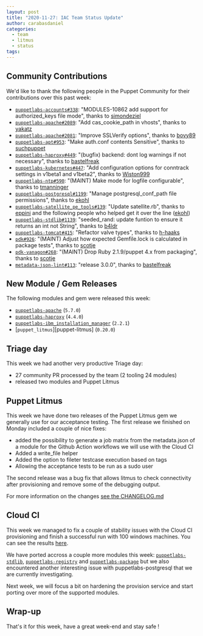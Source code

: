 ```yaml
---
layout: post
title: "2020-11-27: IAC Team Status Update"
author: carabasdaniel
categories:
  - team
  - litmus
  - status
tags:
---
```


## Community Contributions

We'd like to thank the following people in the Puppet Community for their contributions over this past week:

- [`puppetlabs-accounts#338`][puppetlabs-accounts-pr-338]: "MODULES-10862 add support for authorized_keys file mode", thanks to [simondeziel][simondeziel]
- [`puppetlabs-apache#2089`][puppetlabs-apache-pr-2089]: "Add cas_cookie_path in vhosts", thanks to [yakatz][yakatz]
- [`puppetlabs-apache#2081`][puppetlabs-apache-pr-2081]: "Improve SSLVerify options", thanks to [bovy89][bovy89]
- [`puppetlabs-apt#953`][puppetlabs-apt-pr-953]: "Make auth.conf contents Sensitive", thanks to [suchpuppet][suchpuppet]
- [`puppetlabs-haproxy#449`][puppetlabs-haproxy-pr-449]: "(bugfix) backend: dont log warnings if not necessary", thanks to [bastelfreak][bastelfreak]
- [`puppetlabs-kubernetes#447`][puppetlabs-kubernetes-pr-447]: "Add configuration options for conntrack settings in v1beta1 and v1beta2", thanks to [Wiston999][Wiston999]
- [`puppetlabs-ntp#590`][puppetlabs-ntp-pr-590]: "(MAINT) Make mode for logfile configurable", thanks to [tmanninger][tmanninger]
- [`puppetlabs-postgresql#1199`][puppetlabs-postgresql-pr-1199]: "Manage postgresql_conf_path file permissions", thanks to [ekohl][ekohl]
- [`puppetlabs-satellite_pe_tools#139`][puppetlabs-satellite_pe_tools-pr-139]: "Update satellite.rb", thanks to [eppini][eppini] and the following people who helped get it over the line ([ekohl][ekohl])
- [`puppetlabs-stdlib#1139`][puppetlabs-stdlib-pr-1139]: "seeded_rand: update funtion to ensure it returns an int not String", thanks to [b4ldr][b4ldr]
- [`puppetlabs-tomcat#415`][puppetlabs-tomcat-pr-415]: "Refactor valve types", thanks to [h-haaks][h-haaks]
- [`pdk#926`][pdk-pr-926]: "(MAINT) Adjust how expected Gemfile.lock is calculated in package tests", thanks to [scotje][scotje]
- [`pdk-vanagon#268`][pdk-vanagon-pr-268]: "(MAINT) Drop Ruby 2.1.9/puppet 4.x from packaging", thanks to [scotje][scotje]
- [`metadata-json-lint#113`][metadata-json-lint-pr-113]: "release 3.0.0", thanks to [bastelfreak][bastelfreak]

## New Module / Gem Releases

The following modules and gem were released this week:

- [`puppetlabs-apache`][puppetlabs-apache] (`5.7.0`)
- [`puppetlabs-haproxy`][puppetlabs-haproxy] (`4.4.0`)
- [`puppetlabs-ibm_installation_manager`][puppetlabs-ibm_installation_manager] (`2.2.1`)
- [`puppet_litmus`][puppet-litmus] (`0.20.0`)

## Triage day

This week we had another very productive Triage day:
- 27 community PR processed by the team (2 tooling 24 modules) 
- released two modules and Puppet Litmus

## Puppet Litmus

This week we have done two releases of the Puppet Litmus gem we generally use for our acceptance testing. The first release we finished on Monday included a couple of nice fixes:
- added the possibility to generate a job matrix from the metadata.json of a module for the Github Action workflows we will use with the Cloud CI
- Added a write_file helper 
- Added the option to fileter testcase execution based on tags
- Allowing the acceptance tests to be run as a sudo user

The second release was a bug fix that allows litmus to check connectivity after provisioning and remove some of the debugging output. 
 
For more information on the changes [see the CHANGELOG.md](https://github.com/puppetlabs/puppet_litmus/blob/main/CHANGELOG.md)

## Cloud CI

This week we managed to fix a couple of stability issues with the Cloud CI provisioning and finish a successful run with 100 windows machines. You can see the results [here](https://github.com/puppetlabs/puppetlabs-testing/actions/runs/383528880).

We have ported accross a couple more modules this week: [`puppetlabs-stdlib`][puppetlabs-stdlib], [`puppetlabs-registry`][puppetlabs-registry] and [`puppetlabs-package`][puppetlabs-package] but we also encountered another interesting issue with puppetlabs-postgresql that we are currently investigating. 

Next week, we will focus a bit on hardening the provision service and start porting over more of the supported modules. 

## Wrap-up

That's it for this week, have a great week-end and stay safe !

  [puppet_litmus]: https://rubygems.org/gems/puppet_litmus
  [puppetlabs-stdlib]: https://github.com/puppetlabs/puppetlabs-stdlib
  [puppetlabs-registry]: https://github.com/puppetlabs/puppetlabs-registry
  [puppetlabs-package]: https://github.com/puppetlabs/puppetlabs-package
  [puppetlabs-apache]: https://github.com/puppetlabs/puppetlabs-apache
  [puppetlabs-haproxy]: https://github.com/puppetlabs/puppetlabs-haproxy
  [puppetlabs-ibm_installation_manager]: https://github.com/puppetlabs/puppetlabs-ibm_installation_manager
  [puppetlabs-accounts-pr-338]: https://github.com/puppetlabs/puppetlabs-accounts/pull/338
  [simondeziel]: https://github.com/simondeziel
  [puppetlabs-apache-pr-2089]: https://github.com/puppetlabs/puppetlabs-apache/pull/2089
  [yakatz]: https://github.com/yakatz
  [puppetlabs-apache-pr-2081]: https://github.com/puppetlabs/puppetlabs-apache/pull/2081
  [bovy89]: https://github.com/bovy89
  [puppetlabs-apt-pr-953]: https://github.com/puppetlabs/puppetlabs-apt/pull/953
  [suchpuppet]: https://github.com/suchpuppet
  [puppetlabs-haproxy-pr-449]: https://github.com/puppetlabs/puppetlabs-haproxy/pull/449
  [bastelfreak]: https://github.com/bastelfreak
  [puppetlabs-kubernetes-pr-447]: https://github.com/puppetlabs/puppetlabs-kubernetes/pull/447
  [Wiston999]: https://github.com/Wiston999
  [puppetlabs-ntp-pr-590]: https://github.com/puppetlabs/puppetlabs-ntp/pull/590
  [tmanninger]: https://github.com/tmanninger
  [puppetlabs-postgresql-pr-1199]: https://github.com/puppetlabs/puppetlabs-postgresql/pull/1199
  [ekohl]: https://github.com/ekohl
  [puppetlabs-satellite_pe_tools-pr-139]: https://github.com/puppetlabs/puppetlabs-satellite_pe_tools/pull/139
  [eppini]: https://github.com/eppini
  [puppetlabs-stdlib-pr-1139]: https://github.com/puppetlabs/puppetlabs-stdlib/pull/1139
  [b4ldr]: https://github.com/b4ldr
  [puppetlabs-tomcat-pr-415]: https://github.com/puppetlabs/puppetlabs-tomcat/pull/415
  [h-haaks]: https://github.com/h-haaks
  [pdk-pr-926]: https://github.com/puppetlabs/pdk/pull/926
  [scotje]: https://github.com/scotje
  [pdk-vanagon-pr-268]: https://github.com/puppetlabs/pdk-vanagon/pull/268
  [metadata-json-lint-pr-113]: https://github.com/voxpupuli/metadata-json-lint/pull/113

  [Adrian]:             https://github.com/adrianiurca
  [Ben]:                https://github.com/binford2k
  [Ciaran]:             https://github.com/sanfrancrisko
  [Daiana]:             https://github.com/daianamezdrea
  [Danny]:              https://github.com/carabasdaniel
  [DavidSchmitt]:       https://github.com/DavidS
  [DavidSwan]:          https://github.com/david22swan
  [Disha]:              https://github.com/Disha-maker
  [Lore]:               https://github.com/lionce
  [Michael]:            https://github.com/michaeltlombardi
  [Paula]:              https://github.com/pmcmaw
  [Sheena]:             https://github.com/sheenaajay
  [Supported Modules]:  https://puppetlabs.github.io/iac/modules/
  [Tools]:              https://puppetlabs.github.io/iac/tools/
